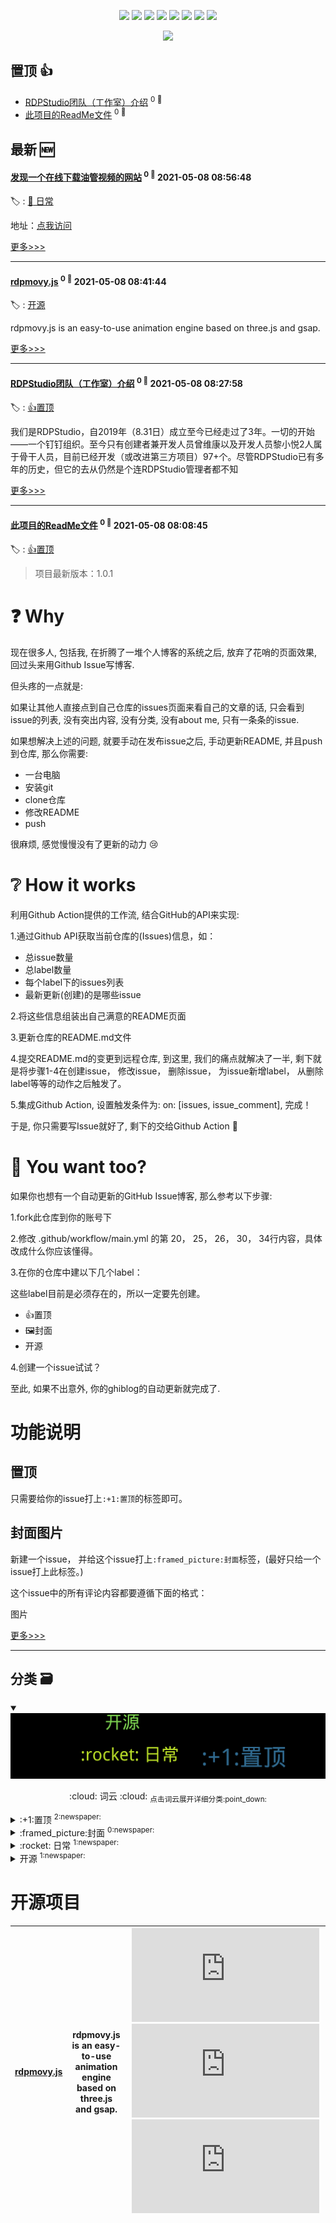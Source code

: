 

<p align='center'>
    <img src="https://badgen.net/badge/labels/4"/>
    <img src="https://badgen.net/github/issues/rdp-studio/ghiblog"/>
    <img src="https://badgen.net/badge/last-commit/2021-05-08 10:37:34"/>
    <img src="https://badgen.net/github/forks/rdp-studio/ghiblog"/>
    <img src="https://badgen.net/github/stars/rdp-studio/ghiblog"/>
    <img src="https://badgen.net/github/watchers/rdp-studio/ghiblog"/>
    <img src="https://badgen.net/github/release/rdp-studio/ghiblog"/>
    <a href="https://github.com/rdp-studio/ghiblog/issues/1"><img src="https://badgen.net/badge/Powerd%20By/ghiblog"/></a>
</p>

<p align='center'>
    <a href="https://github.com/jwenjian/visitor-count-badge">
        <img src="https://visitor-badge.glitch.me/badge?page_id=rdp-studio.ghiblog"/>
    </a>
</p>


## 置顶 :thumbsup: 
- [RDPStudio团队（工作室）介绍](https://github.com/rdp-studio/ghiblog/issues/2)  <sup>0 :speech_balloon:</sup>  	 
- [此项目的ReadMe文件](https://github.com/rdp-studio/ghiblog/issues/1)  <sup>0 :speech_balloon:</sup>  	 
## 最新 :new: 

#### [发现一个在线下载油管视频的网站](https://github.com/rdp-studio/ghiblog/issues/4) <sup>0 :speech_balloon:</sup> 	 2021-05-08 08:56:48

:label: : [:rocket: 日常](https://github.com/rdp-studio/ghiblog/labels/%3Arocket%3A%20%E6%97%A5%E5%B8%B8)

地址：[点我访问](https://yt1s.com/zh-cn)

[更多>>>](https://github.com/rdp-studio/ghiblog/issues/4)

---


#### [rdpmovy.js](https://github.com/rdp-studio/ghiblog/issues/3) <sup>0 :speech_balloon:</sup> 	 2021-05-08 08:41:44

:label: : [开源](https://github.com/rdp-studio/ghiblog/labels/%E5%BC%80%E6%BA%90)

rdpmovy.js is an easy-to-use animation engine based on three.js and gsap.

[更多>>>](https://github.com/rdp-studio/ghiblog/issues/3)

---


#### [RDPStudio团队（工作室）介绍](https://github.com/rdp-studio/ghiblog/issues/2) <sup>0 :speech_balloon:</sup> 	 2021-05-08 08:27:58

:label: : [:+1:置顶](https://github.com/rdp-studio/ghiblog/labels/%3A%2B1%3A%E7%BD%AE%E9%A1%B6)

我们是RDPStudio，自2019年（8.31日）成立至今已经走过了3年。一切的开始——一个钉钉组织。至今只有创建者兼开发人员曾维康以及开发人员黎小悦2人属于骨干人员，目前已经开发（或改进第三方项目）97+个。尽管RDPStudio已有多年的历史，但它的去从仍然是个连RDPStudio管理者都不知

[更多>>>](https://github.com/rdp-studio/ghiblog/issues/2)

---


#### [此项目的ReadMe文件](https://github.com/rdp-studio/ghiblog/issues/1) <sup>0 :speech_balloon:</sup> 	 2021-05-08 08:08:45

:label: : [:+1:置顶](https://github.com/rdp-studio/ghiblog/labels/%3A%2B1%3A%E7%BD%AE%E9%A1%B6)

> 项目最新版本：1.0.1

# ❓ Why

现在很多人, 包括我, 在折腾了一堆个人博客的系统之后, 放弃了花哨的页面效果, 回过头来用Github Issue写博客.

但头疼的一点就是:

如果让其他人直接点到自己仓库的issues页面来看自己的文章的话, 只会看到issue的列表, 没有突出内容, 没有分类, 没有about me, 只有一条条的issue.

如果想解决上述的问题, 就要手动在发布issue之后, 手动更新README, 并且push到仓库, 那么你需要:

- 一台电脑
- 安装git
- clone仓库
- 修改README
- push

很麻烦, 感觉慢慢没有了更新的动力 😢

# ❔ How it works

利用Github Action提供的工作流, 结合GitHub的API来实现:

1.通过Github API获取当前仓库的(Issues)信息，如：

- 总issue数量
- 总label数量
- 每个label下的issues列表
- 最新更新(创建)的是哪些issue

2.将这些信息组装出自己满意的README页面

3.更新仓库的README.md文件

4.提交README.md的变更到远程仓库, 到这里, 我们的痛点就解决了一半, 剩下就是将步骤1-4在创建issue， 修改issue， 删除issue， 为issue新增label， 从删除label等等的动作之后触发了。

5.集成Github Action, 设置触发条件为: on: [issues, issue_comment], 完成！

于是, 你只需要写Issue就好了, 剩下的交给Github Action 🎉

# 🚀 You want too?

如果你也想有一个自动更新的GitHub Issue博客, 那么参考以下步骤:

1.fork此仓库到你的账号下

2.修改 .github/workflow/main.yml 的第 20， 25， 26， 30， 34行内容，具体改成什么你应该懂得。

3.在你的仓库中建以下几个label：

这些label目前是必须存在的，所以一定要先创建。

- :+1:置顶
- :framed_picture:封面
- 开源

4.创建一个issue试试？

至此, 如果不出意外, 你的ghiblog的自动更新就完成了.

# 功能说明

## 置顶

只需要给你的issue打上`:+1:置顶`的标签即可。

## 封面图片

新建一个issue， 并给这个issue打上`:framed_picture:封面`标签，(最好只给一个issue打上此标签。)

这个issue中的所有评论内容都要遵循下面的格式：

图片<br/>

[更多>>>](https://github.com/rdp-studio/ghiblog/issues/1)

---


## 分类  :card_file_box: 

<details open="open">
    <summary>
        <img src="assets/wordcloud.png" title="词云, 点击展开详细分类" alt="词云， 点击展开详细分类">
        <p align="center">:cloud: 词云 :cloud: <sub>点击词云展开详细分类:point_down: </sub></p>
    </summary>


<details>
<summary>:+1:置顶	<sup>2:newspaper:</sup></summary>

- [RDPStudio团队（工作室）介绍](https://github.com/rdp-studio/ghiblog/issues/2)  <sup>0 :speech_balloon:</sup>  	 
- [此项目的ReadMe文件](https://github.com/rdp-studio/ghiblog/issues/1)  <sup>0 :speech_balloon:</sup>  	 


</details>

<details>
<summary>:framed_picture:封面	<sup>0:newspaper:</sup></summary>



</details>

<details>
<summary>:rocket: 日常	<sup>1:newspaper:</sup></summary>

- [发现一个在线下载油管视频的网站](https://github.com/rdp-studio/ghiblog/issues/4)  <sup>0 :speech_balloon:</sup>  	 


</details>

<details>
<summary>开源	<sup>1:newspaper:</sup></summary>

- [rdpmovy.js](https://github.com/rdp-studio/ghiblog/issues/3)  <sup>0 :speech_balloon:</sup>  	 


</details>


</details>    

# 开源项目


| [rdpmovy.js](https://github.com/rdp-studio/rdpmovy.js) | rdpmovy.js is an easy-to-use animation engine based on three.js and gsap. | ![](https://badgen.net/github/stars/rdp-studio/rdpmovy.js) ![](https://badgen.net/github/forks/rdp-studio/rdpmovy.js) ![](https://badgen.net/github/watchers/rdp-studio/rdpmovy.js) |
| --- | --- | --- |


